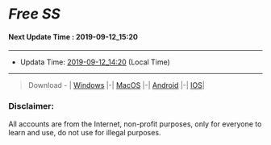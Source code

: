 
# *Free SS*

#### Next Update Time : 2019-09-12_15:20

---
* Updata Time: [2019-09-12_14:20](https://github.com/Geek-007/free-SS/blob/master/2019-09-12_14:20_FreeSS.txt) (Local Time)
---

> Download - | [Windows](https://github.com/shadowsocks/shadowsocks-windows/releases) |-| [MacOS](https://github.com/shadowsocks/shadowsocks-iOS/releases) |-| [Android](https://github.com/shadowsocks/shadowsocks-android/releases) |-| [IOS](https://itunes.apple.com/us/)|

### Disclaimer:
All accounts are from the Internet, non-profit purposes, only for everyone to learn and use, do not use for illegal purposes.
<br>
